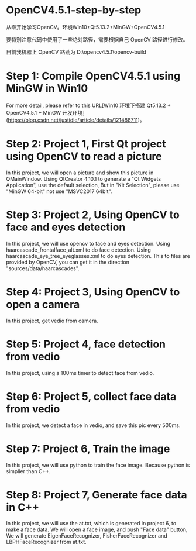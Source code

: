 # OpenCV4.5.1-step-by-step
从零开始学习OpenCV。环境Win10+Qt5.13.2+MinGW+OpenCV4.5.1

要特别注意代码中使用了一些绝对路径，需要根据自己 OpenCV 路径进行修改。

目前我机器上 OpenCV 路劲为 D:\opencv4.5.1\opencv-build

# Step 1: Compile OpenCV4.5.1 using MinGW in Win10
For more detail, please refer to this URL[Win10 环境下搭建 Qt5.13.2 + OpenCV4.5.1 + MinGW 开发环境] (https://blog.csdn.net/justidle/article/details/121488711)。

# Step 2: Project 1, First Qt project using OpenCV to read a picture
In this project, we will open a picture and show this picture in QMainWindow.
Using QtCreator 4.10.1 to generate a "Qt Widgets Application", use the default selection, But in "Kit Selection", please use "MinGW 64-bit" not use "MSVC2017 64bit".

# Step 3: Project 2, Using OpenCV to face and eyes detection
In this project, we will use opencv to face and eyes detection. 
Using haarcascade_frontalface_alt.xml to do face detection.
Using haarcascade_eye_tree_eyeglasses.xml to do eyes detection.
This to files are provided by OpenCV, you can get it in the direction "sources/data/haarcascades".

# Step 4: Project 3, Using OpenCV to open a camera
In this project, get vedio from camera.

# Step 5: Project 4, face detection from vedio
In this project, using a 100ms timer to detect face from vedio.

# Step 6: Project 5, collect face data from vedio
In this project, we detect a face in vedio,  and save this pic every 500ms.

# Step 7: Project 6, Train the image
In this project, we will use python to train the face image. Because python is simplier than C++.

# Step 8: Project 7, Generate face data in C++
In this project, we will use the at.txt, which is generated in project 6, to make a face data.
We will open a face image, and push "Face data" button, We will generate EigenFaceRecognizer, FisherFaceRecognizer and LBPHFaceRecognizer from at.txt.
